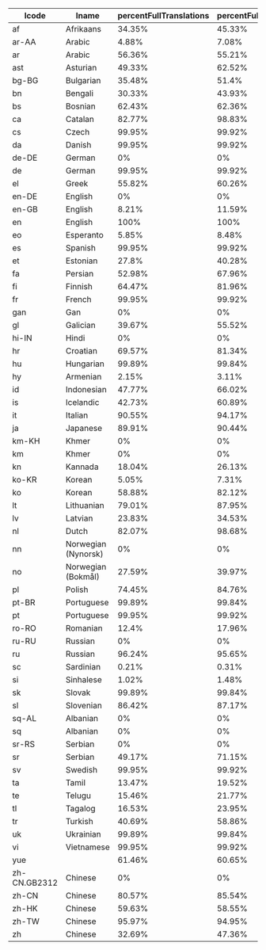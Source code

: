 |lcode|lname|percentFullTranslations|percentFullTranslationsWTerms|missingTranslationsWoutTerms|
| ------ | ------ | ------ | ------ | ------ |
|af|Afrikaans|34.35%|45.33%|703|
|ar-AA|Arabic|4.88%|7.08%|1195|
|ar|Arabic|56.36%|55.21%|576|
|ast|Asturian|49.33%|62.52%|482|
|bg-BG|Bulgarian|35.48%|51.4%|625|
|bn|Bengali|30.33%|43.93%|721|
|bs|Bosnian|62.43%|62.36%|484|
|ca|Catalan|82.77%|98.83%|15|
|cs|Czech|99.95%|99.92%|1|
|da|Danish|99.95%|99.92%|1|
|de-DE|German|0%|0%|1286|
|de|German|99.95%|99.92%|1|
|el|Greek|55.82%|60.26%|511|
|en-DE|English|0%|0%|1286|
|en-GB|English|8.21%|11.59%|1137|
|en|English|100%|100%|0|
|eo|Esperanto|5.85%|8.48%|1177|
|es|Spanish|99.95%|99.92%|1|
|et|Estonian|27.8%|40.28%|768|
|fa|Persian|52.98%|67.96%|412|
|fi|Finnish|64.47%|81.96%|232|
|fr|French|99.95%|99.92%|1|
|gan|Gan|0%|0%|1286|
|gl|Galician|39.67%|55.52%|572|
|hi-IN|Hindi|0%|0%|1286|
|hr|Croatian|69.57%|81.34%|240|
|hu|Hungarian|99.89%|99.84%|2|
|hy|Armenian|2.15%|3.11%|1246|
|id|Indonesian|47.77%|66.02%|437|
|is|Icelandic|42.73%|60.89%|503|
|it|Italian|90.55%|94.17%|75|
|ja|Japanese|89.91%|90.44%|123|
|km-KH|Khmer|0%|0%|1286|
|km|Khmer|0%|0%|1286|
|kn|Kannada|18.04%|26.13%|950|
|ko-KR|Korean|5.05%|7.31%|1192|
|ko|Korean|58.88%|82.12%|230|
|lt|Lithuanian|79.01%|87.95%|155|
|lv|Latvian|23.83%|34.53%|842|
|nl|Dutch|82.07%|98.68%|17|
|nn|Norwegian (Nynorsk)|0%|0%|1286|
|no|Norwegian (Bokmål)|27.59%|39.97%|772|
|pl|Polish|74.45%|84.76%|196|
|pt-BR|Portuguese|99.89%|99.84%|2|
|pt|Portuguese|99.95%|99.92%|1|
|ro-RO|Romanian|12.4%|17.96%|1055|
|ru-RU|Russian|0%|0%|1286|
|ru|Russian|96.24%|95.65%|56|
|sc|Sardinian|0.21%|0.31%|1282|
|si|Sinhalese|1.02%|1.48%|1267|
|sk|Slovak|99.89%|99.84%|2|
|sl|Slovenian|86.42%|87.17%|165|
|sq-AL|Albanian|0%|0%|1286|
|sq|Albanian|0%|0%|1286|
|sr-RS|Serbian|0%|0%|1286|
|sr|Serbian|49.17%|71.15%|371|
|sv|Swedish|99.95%|99.92%|1|
|ta|Tamil|13.47%|19.52%|1035|
|te|Telugu|15.46%|21.77%|1006|
|tl|Tagalog|16.53%|23.95%|978|
|tr|Turkish|40.69%|58.86%|529|
|uk|Ukrainian|99.89%|99.84%|2|
|vi|Vietnamese|99.95%|99.92%|1|
|yue||61.46%|60.65%|506|
|zh-CN.GB2312|Chinese|0%|0%|1286|
|zh-CN|Chinese|80.57%|85.54%|186|
|zh-HK|Chinese|59.63%|58.55%|533|
|zh-TW|Chinese|95.97%|94.95%|65|
|zh|Chinese|32.69%|47.36%|677|
